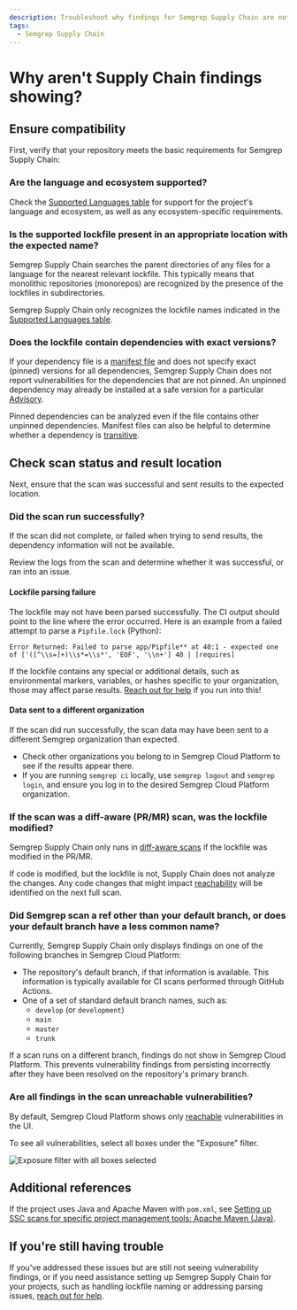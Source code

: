 ```yaml
---
description: Troubleshoot why findings for Semgrep Supply Chain are not showing.
tags:
  - Semgrep Supply Chain
---
```

# Why aren't Supply Chain findings showing?

## Ensure compatibility

First, verify that your repository meets the basic requirements for Semgrep Supply Chain:

### Are the language and ecosystem supported?

Check the [Supported Languages table](/docs/supported-languages/#general-availability) for support for the project's language and ecosystem, as well as any ecosystem-specific requirements.

###  Is the supported lockfile present in an appropriate location with the expected name?

Semgrep Supply Chain searches the parent directories of any files for a language for the nearest relevant lockfile. This typically means that monolithic repositories (monorepos) are recognized by the presence of the lockfiles in subdirectories.

Semgrep Supply Chain only recognizes the lockfile names indicated in the [Supported Languages table](/docs/supported-languages/#general-availability).

### Does the lockfile contain dependencies with exact versions?

If your dependency file is a [manifest file](/docs/semgrep-supply-chain/glossary/#manifest-file) and does not specify exact (pinned) versions for all dependencies, Semgrep Supply Chain does not report vulnerabilities for the dependencies that are not pinned. An unpinned dependency may already be installed at a safe version for a particular [Advisory](https://semgrep.dev/docs/semgrep-supply-chain/glossary/#advisory).

Pinned dependencies can be analyzed even if the file contains other unpinned dependencies. Manifest files can also be helpful to determine whether a dependency is [transitive](/docs/semgrep-supply-chain/glossary/#transitive-or-indirect-dependency).

## Check scan status and result location

Next, ensure that the scan was successful and sent results to the expected location.

### Did the scan run successfully?

If the scan did not complete, or failed when trying to send results, the dependency information will not be available.

Review the logs from the scan and determine whether it was successful, or ran into an issue.

#### Lockfile parsing failure

The lockfile may not have been parsed successfully. The CI output should point to the line where the error occurred. Here is an example from a failed attempt to parse a `Pipfile.lock` (Python):

```
Error Returned: Failed to parse app/Pipfile** at 40:1 - expected one of ['([^\\s=]+)\\s*=\\s*', 'EOF', '\\n+'] 40 | [requires]
```

If the lockfile contains any special or additional details, such as environmental markers, variables, or hashes specific to your organization, those may affect parse results. [Reach out for help](#if-youre-still-having-trouble) if you run into this!

#### Data sent to a different organization

If the scan did run successfully, the scan data may have been sent to a different Semgrep organization than expected.

* Check other organizations you belong to in Semgrep Cloud Platform to see if the results appear there.
* If you are running `semgrep ci` locally, use `semgrep logout` and `semgrep login`, and ensure you log in to the desired Semgrep Cloud Platform organization.

### If the scan was a diff-aware (PR/MR) scan, was the lockfile modified? 

Semgrep Supply Chain only runs in [diff-aware scans](/docs/semgrep-ci/running-semgrep-ci-with-semgrep-cloud-platform/#diff-aware-scanning) if the lockfile was modified in the PR/MR.

If code is modified, but the lockfile is not, Supply Chain does not analyze the changes. Any code changes that might impact [reachability](/docs/semgrep-supply-chain/glossary/#reachability) will be identified on the next full scan.

### Did Semgrep scan a ref other than your default branch, or does your default branch have a less common name?

Currently, Semgrep Supply Chain only displays findings on one of the following branches in Semgrep Cloud Platform:

* The repository's default branch, if that information is available. This information is typically available for CI scans performed through GitHub Actions.
* One of a set of standard default branch names, such as:
  * `develop` (or `development`)
  * `main`
  * `master`
  * `trunk`

If a scan runs on a different branch, findings do not show in Semgrep Cloud Platform. This prevents vulnerability findings from persisting incorrectly after they have been resolved on the repository's primary branch.

### Are all findings in the scan unreachable vulnerabilities?

By default, Semgrep Cloud Platform shows only [reachable](/docs/semgrep-supply-chain/glossary/#reachability) vulnerabilities in the UI. 

To see all vulnerabilities, select all boxes under the "Exposure" filter.

![Exposure filter with all boxes selected](/img/kb/ssc-vuln-filter.png)

## Additional references

If the project uses Java and Apache Maven with `pom.xml`, see [Setting up SSC scans for specific project management tools:
Apache Maven (Java)](/docs/semgrep-supply-chain/getting-started/#apache-maven-java).

## If you're still having trouble

If you've addressed these issues but are still not seeing vulnerability findings, or if you need assistance setting up Semgrep Supply Chain for your projects, such as handling lockfile naming or addressing parsing issues, [reach out for help](docs/support/).